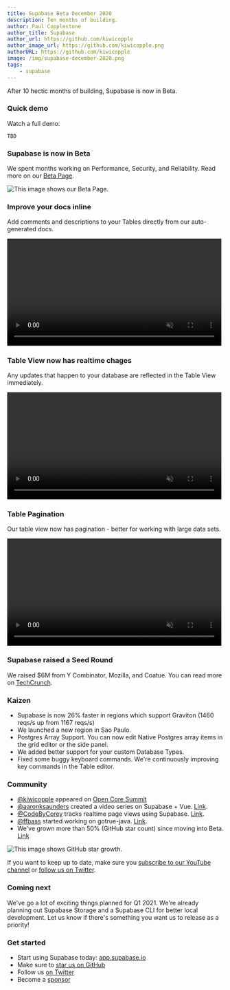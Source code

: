 ```yaml
---
title: Supabase Beta December 2020
description: Ten months of building.
author: Paul Copplestone
author_title: Supabase
author_url: https://github.com/kiwicopple
author_image_url: https://github.com/kiwicopple.png
authorURL: https://github.com/kiwicopple
image: /img/supabase-december-2020.png
tags: 
    - supabase
---
```


After 10 hectic months of building, Supabase is now in Beta.

<!--truncate-->

### Quick demo

Watch a full demo:

<!-- <iframe className="w-full video-with-border" width="640" height="385" src="https://www.youtube.com/embed/unC_de7iytA" frameBorder="1" allow="accelerometer; autoplay; clipboard-write; encrypted-media; gyroscope; picture-in-picture" allowFullScreen></iframe> -->

`TBD`


### Supabase is now in Beta

We spent months working on Performance, Security, and Reliability. Read more on our [Beta Page](https://supabase.io/beta).

![This image shows our Beta Page.](/img/blog/dec-beta.png)


### Improve your docs inline

Add comments and descriptions to your Tables directly from our auto-generated docs.

<video width="99%" autoPlay="autoplay" muted playsInline controls={true}>
<source src="/videos/update-docs.mp4" type="video/mp4" muted playsInline />
</video>

### Table View now has realtime chages

Any updates that happen to your database are reflected in the Table View immediately.

<video width="99%" autoPlay="autoplay" muted playsInline controls={true}>
<source src="/videos/realtime-updates.mp4" type="video/mp4" muted playsInline />
</video>

### Table Pagination

Our table view now has pagination - better for working with large data sets.

<video width="99%" autoPlay="autoplay" muted playsInline controls={true}>
<source src="/videos/table-pagination.mp4" type="video/mp4" muted playsInline />
</video>


### Supabase raised a Seed Round

We raised $6M from Y Combinator, Mozilla, and Coatue. You can read more on [TechCrunch](https://techcrunch.com/2020/12/15/supabase-raises-6m-for-its-open-source-firebase-alternative).

### Kaizen

- Supabase is now 26% faster in regions which support Graviton (1460 reqs/s up from 1167 reqs/s)
- We launched a new region in Sao Paulo.
- Postgres Array Support. You can now edit Native Postgres array items in the grid editor or the side panel.
- We added better support for your custom Database Types.
- Fixed some buggy keyboard commands. We're continuously improving key commands in the Table editor.

### Community

- [@kiwicopple](https://twitter.com/kiwicopple) appeared on  [Open Core Summit](https://2020.opencoresummit.com/)
- [@aaronksaunders](https://twitter.com/aaronksaunders) created a video series on Supabase + Vue. [Link](https://twitter.com/aaronksaunders/status/1339981480202743811).
- [@CodeByCorey](https://twitter.com/CodeByCorey) tracks realtime page views using Supabase. [Link](https://twitter.com/CodeByCorey/status/1344650699645325312).
- [@ffbass](https://github.com/ffabss) started working on gotrue-java. [Link](https://github.com/supabase/gotrue-java).
- We've grown more than 50% (GitHub star count) since moving into Beta. [Link](https://twitter.com/supabase_io/status/1345410714836594693)


![This image shows GitHub star growth.](/img/blog/dec-starcount.png)

If you want to keep up to date, make sure you [subscribe to our YouTube channel](https://www.youtube.com/channel/UCNTVzV1InxHV-YR0fSajqPQ) or [follow us on Twitter](https://twitter.com/supabase_io).

### Coming next

We've go a lot of exciting things planned for Q1 2021. We're already planning out Supabase Storage and a Supabase CLI for better local development. Let us know if there's something you want us to release as a priority!

### Get started

- Start using Supabase today: [app.supabase.io](https://app.supabase.io/)
- Make sure to [star us on GitHub](https://github.com/supabase/supabase)
- Follow us [on Twitter](https://twitter.com/supabase_io)
- Become a [sponsor](https://github.com/sponsors/supabase)